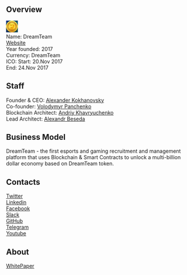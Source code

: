 ## Overview
![logo](../projects/logo/dreamteam.jpg)  
Name: DreamTeam  
[Website](https://token.dreamteam.gg/?utm_source=google&utm_medium=cpc&utm_campaign=brand_g_s_dteam&utm_network=g&utm_term=dreamteam%20ico&utm_content=223220078388&gclid=Cj0KCQjw9afOBRDWARIsAJW4nvynHgmF-WRg2SCcx90aVKvR4JmKg8LcRZifRhRlKxErlZlk99o_N5AaAr3HEALw_wcB)  
Year founded: 2017  
Currency: DreamTeam  
ICO: Start: 20.Nov 2017  
End: 24.Nov 2017
## Staff
Founder & CEO: [Alexander Kokhanovsky](../people/alexander_kokhanovsky.md)  
Co-founder: [Volodymyr Panchenko](../people/volodymyr_panchenko.md)  
Blockchain Architect: [Andriy Khavryuchenko](../people/andriy_khavryuchenko.md)  
Lead Architect: [Alexandr Beseda](../people/alexandr_beseda.md)
## Business Model
DreamTeam - the first esports and gaming recruitment and management platform that uses Blockchain & Smart Contracts to unlock a multi-billion dollar economy based on DreamTeam token.
## Contacts  
[Twitter](https://twitter.com/DreamTeam_Token)  
[Linkedin](https://www.linkedin.com/company/25024462/)  
[Facebook](https://www.facebook.com/DreamTeam.Token)  
[Slack](https://dreamteamtoken.slack.com/join/shared_invite/enQtMjQzODM3Mjc1MTM5LTc3MWVjOGQ5MDY1NWRlNGY3ZjliMGEwZWUyZjUzM2Q1YTAwMDA3OTA3YmYwY2JiY2U0M2JkN2U3YWFlYzlhN2E)  
[GitHub](https://github.com/dreamteamgg/smart-contract)    
[Telegram](https://t.me/joinchat/GIoVA0I_pcrmSR4b0mztOw)  
[Youtube](https://www.youtube.com/channel/UCoJoacvTWfzTeayIMhmprPw?view_as=subscriber)
## About  
[WhitePaper](https://token.dreamteam.gg/documents/DreamTeam_Whitepaper_ENG.pdf)  
